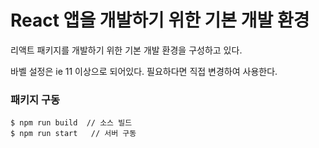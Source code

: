 # React 앱을 개발하기 위한 기본 개발 환경

리액트 패키지를 개발하기 위한 기본 개발 환경을 구성하고 있다.

바벨 설정은 ie 11 이상으로 되어있다. 필요하다면 직접 변경하여 사용한다.

### 패키지 구동

```
$ npm run build  // 소스 빌드
$ npm run start   // 서버 구동
```
